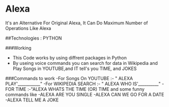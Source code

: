 # Alexa
It's an Alternative For Original Alexa, It Can Do Maximum Number of Operations Like Alexa 

##Technologies : PYTHON

###Working
- This Code works by using diffrent packages in Python
- By useing voice commands you can search for data in Wikipedia and Play Songs in YOUTUBE,and IT tell's you TIME, and JOKES

###Commands to work
-For Songs On YOUTUBE :- " ALEXA PLAY'___________"
-For WIKIPEDIA SEARCH :- " ALEXA WHO IS'__________"
-FOR TIME              :-"ALEXA WHATS THE TIME (OR) TIME
and some funny commands like
-ALEXA ARE YOU SINGLE
-ALEXA CAN WE GO FOR A DATE
-ALEXA TELL ME A JOKE



